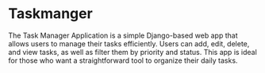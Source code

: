 # Taskmanger

The Task Manager Application is a simple Django-based web app that allows users to manage their tasks efficiently. Users can add, edit, delete, and view tasks, as well as filter them by priority and status. This app is ideal for those who want a straightforward tool to organize their daily tasks.
